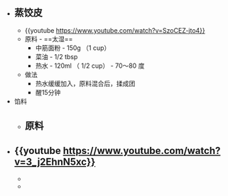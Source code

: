 - 蒸饺皮
	-
	- {{youtube https://www.youtube.com/watch?v=SzoCEZ-jto4}}
	- 原料 - ==太湿==
		- 中筋面粉 - 150g （1 cup）
		- 菜油 - 1/2 tbsp
		- 热水 - 120ml （ 1/2 cup） - 70～80 度
	- 做法
		- 热水缓缓加入，原料混合后，揉成团
		- 醒15分钟
- 馅料
	- 原料
		-
- {{youtube https://www.youtube.com/watch?v=3_j2EhnN5xc}}
	-
	-
	-